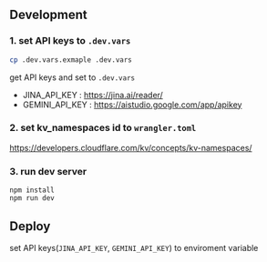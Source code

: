 ## Development

### 1. set API keys to `.dev.vars`

```bash
cp .dev.vars.exmaple .dev.vars
```

get API keys and set to `.dev.vars`

- JINA_API_KEY : https://jina.ai/reader/
- GEMINI_API_KEY : https://aistudio.google.com/app/apikey

### 2. set kv_namespaces id to `wrangler.toml`

https://developers.cloudflare.com/kv/concepts/kv-namespaces/

### 3. run dev server

```
npm install
npm run dev
```

## Deploy

set API keys(`JINA_API_KEY`, `GEMINI_API_KEY`) to enviroment variable
